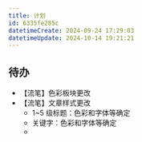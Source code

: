 ```yaml
---
title: 计划
id: 6335fe285c
datetimeCreate: 2024-09-24 17:29:03
datetimeUpdate: 2024-10-14 19:21:21
---
```


## 待办

- 【流笔】色彩板块更改
- 【流笔】文章样式更改
	- 1~5 级标题：色彩和字体等确定
	- 关键字：色彩和字体等确定
	-